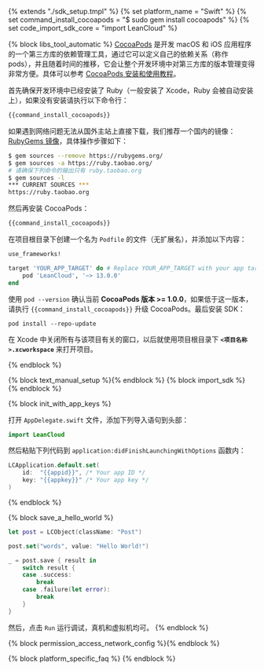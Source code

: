 {% extends "./sdk_setup.tmpl" %}
{% set platform_name = "Swift" %}
{% set command_install_cocoapods = "$ sudo gem install cocoapods" %}
{% set code_import_sdk_core = "import LeanCloud" %}

{% block libs_tool_automatic %}
[CocoaPods](http://www.cocoapods.org/) 是开发 macOS 和 iOS 应用程序的一个第三方库的依赖管理工具，通过它可以定义自己的依赖关系（称作 pods），并且随着时间的推移，它会让整个开发环境中对第三方库的版本管理变得非常方便。具体可以参考 [CocoaPods 安装和使用教程](http://code4app.com/article/cocoapods-install-usage)。

首先确保开发环境中已经安装了 Ruby（一般安装了 Xcode，Ruby 会被自动安装上），如果没有安装请执行以下命令行：

```sh
{{command_install_cocoapods}}
```

如果遇到网络问题无法从国外主站上直接下载，我们推荐一个国内的镜像：[RubyGems 镜像](http://ruby.taobao.org/)，具体操作步骤如下：

```sh
$ gem sources --remove https://rubygems.org/
$ gem sources -a https://ruby.taobao.org/
# 请确保下列命令的输出只有 ruby.taobao.org
$ gem sources -l
*** CURRENT SOURCES ***
https://ruby.taobao.org
```

然后再安装 CocoaPods：

```sh
{{command_install_cocoapods}}
```

在项目根目录下创建一个名为 `Podfile` 的文件（无扩展名），并添加以下内容：

```ruby
use_frameworks!

target 'YOUR_APP_TARGET' do # Replace YOUR_APP_TARGET with your app target name.
    pod 'LeanCloud', '~> 13.0.0'
end
```

使用 `pod --version` 确认当前 **CocoaPods 版本 >= 1.0.0**，如果低于这一版本，请执行 `{{command_install_cocoapods}}` 升级 CocoaPods。最后安装 SDK：

```
pod install --repo-update
```

在 Xcode 中关闭所有与该项目有关的窗口，以后就使用项目根目录下 **`<项目名称>.xcworkspace`** 来打开项目。

{% endblock %}

{% block text_manual_setup %}{% endblock %}
{% block import_sdk %}
{% endblock %}

{% block init_with_app_keys %}

打开 `AppDelegate.swift` 文件，添加下列导入语句到头部：

```swift
import LeanCloud
```

然后粘贴下列代码到 `application:didFinishLaunchingWithOptions` 函数内：

```swift
LCApplication.default.set(
    id:  "{{appid}}", /* Your app ID */
    key: "{{appkey}}" /* Your app key */
)
```
{% endblock %}

{% block save_a_hello_world %}

```swift
let post = LCObject(className: "Post")

post.set("words", value: "Hello World!")

_ = post.save { result in
    switch result {
    case .success:
        break
    case .failure(let error):
        break
    }
}
```

然后，点击 `Run` 运行调试，真机和虚拟机均可。
{% endblock %}

{% block permission_access_network_config %}{% endblock %}

{% block platform_specific_faq %}
{% endblock %}
